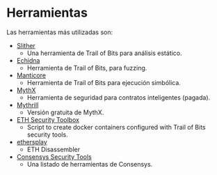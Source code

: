 # Herramientas

Las herramientas más utilizadas son:

* [Slither](https://github.com/crytic/slither)
  * Una herramienta de Trail of Bits para análisis estático.
* [Echidna](https://github.com/crytic/echidna)
  * Herramienta de Trail of Bits, para fuzzing.
* [Manticore](https://github.com/trailofbits/manticore)
  * Herramienta de Trail of Bits para ejecución simbólica.
* [MythX](https://mythx.io/)
  * Herramienta de seguridad para contratos inteligentes (pagada).
* [Mythrill](https://github.com/ConsenSys/mythril)
  * Versión gratuita de MythX.
* [ETH Security Toolbox](https://github.com/trailofbits/eth-security-toolbox)
  * Script to create docker containers configured with Trail of Bits security tools.
* [ethersplay](https://github.com/crytic/ethersplay)
  * ETH Disassembler
* [Consensys Security Tools](https://consensys.net/diligence/tools/)
  * Una listado de herramientas de Consensys.
